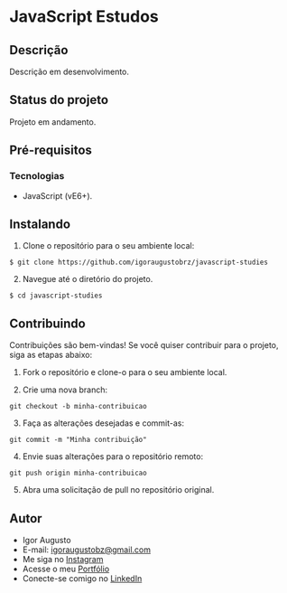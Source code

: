 # JavaScript Estudos

## Descrição

Descrição em desenvolvimento.

## Status do projeto

Projeto em andamento.

## Pré-requisitos

### Tecnologias

- JavaScript (vE6+).

## Instalando

1. Clone o repositório para o seu ambiente local:

```
$ git clone https://github.com/igoraugustobrz/javascript-studies
```

2. Navegue até o diretório do projeto.

```
$ cd javascript-studies
```

## Contribuindo

Contribuições são bem-vindas! Se você quiser contribuir para o projeto, siga as etapas abaixo:

1. Fork o repositório e clone-o para o seu ambiente local.

2. Crie uma nova branch:

```
git checkout -b minha-contribuicao
```

3. Faça as alterações desejadas e commit-as:

```
git commit -m "Minha contribuição"
```

4. Envie suas alterações para o repositório remoto:

```
git push origin minha-contribuicao
```

5. Abra uma solicitação de pull no repositório original.

## Autor

- Igor Augusto
- E-mail: igoraugustobz@gmail.com
- Me siga no [Instagram](https://www.instagram.com/iaugusto__/)
- Acesse o meu [Portfólio](https://iaugusto.vercel.app/)
- Conecte-se comigo no [LinkedIn](https://www.linkedin.com/in/igorbrz/)
